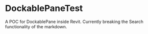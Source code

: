 # DockablePaneTest
 A POC for DockablePane inside Revit. Currently breaking the Search functionality of the markdown.
